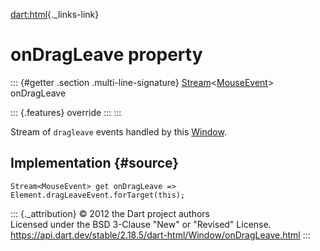 [dart:html](../../dart-html/dart-html-library){._links-link}

onDragLeave property
====================

::: {#getter .section .multi-line-signature}
[Stream](../../dart-async/stream-class)\<[MouseEvent](../mouseevent-class)\>
onDragLeave

::: {.features}
override
:::
:::

Stream of `dragleave` events handled by this [Window](../window-class).

Implementation {#source}
--------------

``` {.language-dart data-language="dart"}
Stream<MouseEvent> get onDragLeave => Element.dragLeaveEvent.forTarget(this);
```

::: {._attribution}
© 2012 the Dart project authors\
Licensed under the BSD 3-Clause \"New\" or \"Revised\" License.\
<https://api.dart.dev/stable/2.18.5/dart-html/Window/onDragLeave.html>
:::
